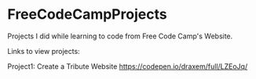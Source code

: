 # FreeCodeCampProjects
Projects I did while learning to code from Free Code Camp's Website.

Links to view projects:

Project1: Create a Tribute Website
https://codepen.io/draxem/full/LZEoJq/
